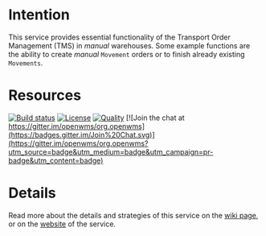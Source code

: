 # Intention
This service provides essential functionality of the Transport Order Management (TMS) in _manual_ warehouses. Some example functions are the
ability to create _manual_ `Movement` orders or to finish already existing `Movements`.

# Resources
[![Build status](https://img.shields.io/travis/openwms/org.openwms.tms.movements.svg?style=flat-square)](https://travis-ci.com/openwms/org.openwms.tms.movements)
[![License](https://img.shields.io/badge/License-Apache%202.0-blue.svg)](LICENSE)
[![Quality](https://sonarcloud.io/api/project_badges/measure?project=org.openwms:org.openwms.tms.movements&metric=alert_status)](https://sonarcloud.io/dashboard?id=org.openwms:org.openwms.tms.movements)
[![Join the chat at https://gitter.im/openwms/org.openwms](https://badges.gitter.im/Join%20Chat.svg)](https://gitter.im/openwms/org.openwms?utm_source=badge&utm_medium=badge&utm_campaign=pr-badge&utm_content=badge)

# Details
Read more about the details and strategies of this service on the [wiki page](https://openwms.atlassian.net/l/c/MRtaUknN), or on the
[website](https://openwms.github.io/org.openwms.tms.movements/) of the service.